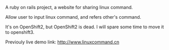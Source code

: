 A ruby on rails project, a website for sharing linux command.

Allow user to input linux command, and refers other's command.

It's on OpenShift2, but OpenShift2 is dead. I will spare some time to move it to openshift3.

Previouly live demo link: http://www.linuxcommand.cn
